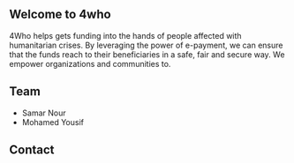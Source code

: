 ## Welcome to 4who
4Who helps gets funding into the hands of people affected with humanitarian crises.
By leveraging the power of e-payment, we can ensure that the funds reach to their beneficiaries in a safe, fair and secure way.
We empower organizations and communities to.

## Team
- Samar Nour
- Mohamed Yousif

## Contact
